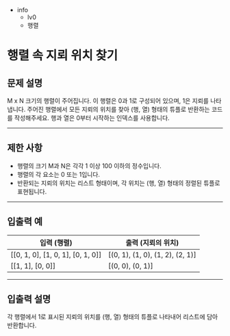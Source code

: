 - info
    - lv0
    - 행렬

# 행렬 속 지뢰 위치 찾기
## 문제 설명
M x N 크기의 행렬이 주어집니다. 이 행렬은 0과 1로 구성되어 있으며, 1은 지뢰를 나타냅니다. 주어진 행렬에서 모든 지뢰의 위치를 찾아 (행, 열) 형태의 튜플로 반환하는 코드를 작성해주세요. 행과 열은 0부터 시작하는 인덱스를 사용합니다.

---

## 제한 사항

- 행렬의 크기 M과 N은 각각 1 이상 100 이하의 정수입니다.
- 행렬의 각 요소는 0 또는 1입니다.
- 반환되는 지뢰의 위치는 리스트 형태이며, 각 위치는 (행, 열) 형태의 정렬된 튜플로 표현됩니다.

---

## 입출력 예

| 입력 (행렬) | 출력 (지뢰의 위치) |
| ----------- | ---------------- |
| [[0, 1, 0], [1, 0, 1], [0, 1, 0]] | [(0, 1), (1, 0), (1, 2), (2, 1)] |
| [[1, 1], [0, 0]] | [(0, 0), (0, 1)] |

---

## 입출력 설명
각 행렬에서 1로 표시된 지뢰의 위치를 (행, 열) 형태의 튜플로 나타내어 리스트에 담아 반환합니다.

